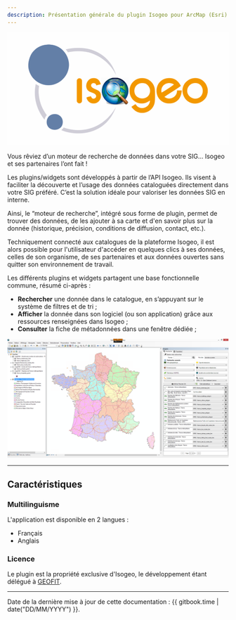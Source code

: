 ```yaml
---
description: Présentation générale du plugin Isogeo pour ArcMap (Esri)
---
```


![Logo Isogeo ArcMap](../assets/logo_isogeo_arcmap.png)

Vous rêviez d’un moteur de recherche de données dans votre SIG… Isogeo et ses partenaires l’ont fait !

Les plugins/widgets sont développés à partir de l’API Isogeo. Ils visent à faciliter la découverte et l’usage des données cataloguées directement dans votre SIG préféré. C’est la solution idéale pour valoriser les données SIG en interne.

Ainsi, le “moteur de recherche”, intégré sous forme de plugin, permet de trouver des données, de les ajouter à sa carte et d'en savoir plus sur la donnée (historique, précision, conditions de diffusion, contact, etc.).

Techniquement connecté aux catalogues de la plateforme Isogeo, il est alors possible pour l'utilisateur d'accéder en quelques clics à ses données, celles de son organisme, de ses partenaires et aux données ouvertes sans quitter son environnement de travail.

Les différents plugins et widgets partagent une base fonctionnelle commune, résumé ci-après :

* **Rechercher** une donnée dans le catalogue, en s’appuyant sur le système de filtres et de tri ;
* **Afficher** la donnée dans son logiciel (ou son application) grâce aux ressources renseignées dans Isogeo ;
* **Consulter** la fiche de métadonnées dans une fenêtre dédiée ;

!["Données ajoutées à la carte d&apos;ArcMap via le plugin Isogeo"](../assets/plugin_ArcMap_map_dataAdded_3_FR.png)

---

## Caractéristiques

### Multilinguisme

L'application est disponible en 2 langues :

* Français
* Anglais

### Licence

Le plugin est la propriété exclusive d'Isogeo, le développement étant délégué à  [GEOFIT](https://geofit.fr/).

---

Date de la dernière mise à jour de cette documentation : {{ gitbook.time | date("DD/MM/YYYY") }}.
